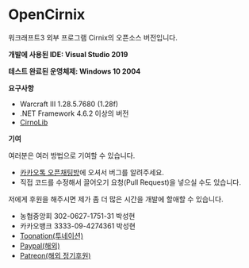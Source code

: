 # OpenCirnix
워크래프트3 외부 프로그램 Cirnix의 오픈소스 버전입니다.

**개발에 사용된 IDE: Visual Studio 2019**

**테스트 완료된 운영체제: Windows 10 2004**

**요구사항**
- Warcraft III 1.28.5.7680 (1.28f)
- .NET Framework 4.6.2 이상의 버전
- [CirnoLib](https://github.com/BlacklightsC/CirnoLib.git)


**기여**

여러분은 여러 방법으로 기여할 수 있습니다.

- [카카오톡 오픈채팅방](https://open.kakao.com/o/g2uauxgc)에 오셔서 버그를 알려주세요.
- 직접 코드를 수정해서 끌어오기 요청(Pull Request)을 넣으실 수도 있습니다.

저에게 후원을 해주시면 제가 좀 더 많은 시간을 개발에 할애할 수 있습니다.

- 농협중앙회 302-0627-1751-31 박성현
- 카카오뱅크 3333-09-4274361 박성현
- [Toonation(투네이션)](https://toon.at/donate/637131255322131449)
- [Paypal(해외)](https://www.paypal.me/BlacklightsC)
- [Patreon(해외 정기후원)](https://www.patreon.com/cirnix)
